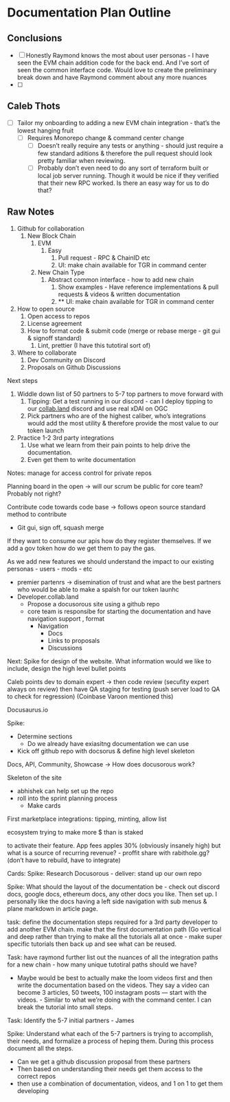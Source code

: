 # Documentation Plan Outline

## Conclusions

- [ ]  Honestly Raymond knows the most about user personas - I have seen the EVM chain addition code for the back end. And I’ve sort of seen the common interface code.  Would love to create the preliminary break down and have Raymond comment about any more nuances
- [ ]  

## Caleb Thots

- [ ]  Tailor my onboarding to adding a new EVM chain integration - that’s the lowest hanging fruit
    - [ ]  Requires Monorepo change & command center change
        - [ ]  Doesn’t really require any tests or anything - should just require a few standard aditions & therefore the pull request should look pretty familiar when reviewing.
        - [ ]  Probably don’t even need to do any sort of terraform built or local job server running.  Though it would be nice if they verified that their new RPC worked. Is there an easy way for us to do that?

## Raw Notes

1.  Github for collaboration
    1. New Block Chain
        1. EVM
            1. Easy
                1. Pull request - RPC & ChainID etc
                2. UI: make chain available for TGR in command center
        2. New Chain Type
            1. Abstract common interface - how to add new chain
                1. Show examples - Have reference implementations & pull requests & videos & written documentation
                2. ** UI: make chain available for TGR in command center
2. How to open source
    1. Open access to repos
    2. License agreement
    3. How to format code & submit code (merge or rebase merge - git gui & signoff standard)
        1. Lint, prettier (I have this tutotiral sort of)
3. Where to collaborate
    1. Dev Community on Discord
    2. Proposals on Github Discussions

Next steps

1. Widdle down list of 50 partners to 5-7 top partners to move forward with
    1. Tipping: Get a test running in our discord - can I deploy tipping to our [collab.land](http://collab.land) discord and use real xDAI on OGC
    2. Pick partners who are of the highest caliber, who’s integrations would add the most utility & therefore provide the most value to our token launch
2. Practice 1-2 3rd party integrations
    1. Use what we learn from their pain points to help drive the documentation.
    2. Even get them to write documentation
    

Notes:
manage for access control for private repos

Planning board in the open → will our scrum be public for core team? Probably not right?

Contribute code towards code base → follows opeon source standard method to contribute

- Git gui, sign off, squash merge

If they want to consume our apis how do they register themselves. If we add a gov token how do we get them to pay the gas.

As we add new features we should understand the impact to our existing personas - users - mods - etc

- premier partenrs → disemination of trust and what are the best partners who would be able to make a spalsh for our token launhc
- Developer.collab.land
    - Propose a docusorous site using a github repo
    - core team is responsibe for starting the documentation and have navigation support , format
        - Navigation
            - Docs
            - Links to proposals
            - Discussions

Next: Spike for design of the website.  What information would we like to include, design the high level bullet points

Caleb points dev to domain expert → then code review (secufity expert always on review) then have QA staging for testing (push server load to QA to check for regression) (Coinbase Varoon mentioned this)

Docusaurus.io

Spike:

- Determine sections
    - Do we already have exiasitng documentation  we can use
- Kick off github repo with docsorus & define high level skeleton

Docs, API, Community, Showcase → How does docusorous work?

Skeleton of the site

- abhishek can help set up the repo
- roll into the sprint planning process
    - Make cards

First marketplace integrations: tipping, minting, allow list

ecosystem trying to make more $ than is staked

to activate their feature. App fees apples 30% (obviously insanely high) but what is a source of recurring revenue? - proffit share with rabithole.gg? (don’t have to rebuild, have to integrate)

Cards:
Spike: Research Docusorous - deliver: stand up our own repo

Spike: What should the layout of the documentation be - check out discord docs, google docs, ethereum docs, any other docs you like.  Then set up.  I personally like the docs having a left side navigation with sub menus & plane markdown in article page.

task: define the documentation steps required for a 3rd party developer to add another EVM chain.  make that the first documentation path (Go vertical and deep rather than trying to make all the tutorials all at once - make super specific tutorials then back up and see what can be reused. 

Task: have raymond further list out the nuances of all the integration paths for a new chain - how many unique tutotiral paths should we have?

- Maybe would be best to actually make the loom videos first and then write the documentation based on the videos.  They say a video can become 3 articles, 50 tweets, 100 instagram posts — start with the videos. - Similar to what we’re doing with the command center.  I can break the tutorial into small steps.

Task: Identify the 5-7 initial partners - James

Spike: Understand what each of the 5-7 partners is trying to accomplish, their needs, and formalize a process of heping them.  During this process document all the steps.

- Can we get a github discussion proposal from these partners
- Then based on understanding their needs get them access to the correct repos
- then use a combination of documentation, videos, and 1 on 1 to get them developing